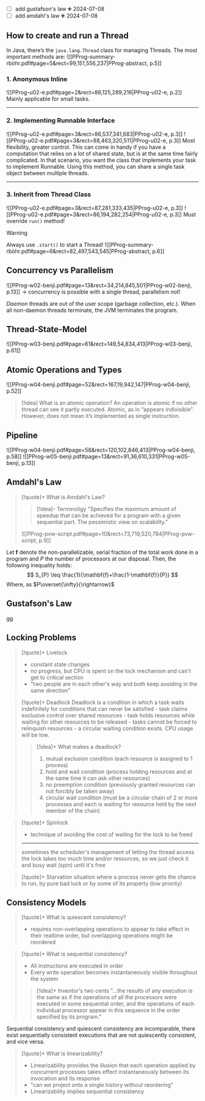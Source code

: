 
- [ ] add gustafson's law ➕ 2024-07-08
- [ ] add amdahl's law ➕ 2024-07-08

## How to create and run a Thread

In Java, there’s the `java.lang.Thread` class for managing Threads. The most important methods are:
![[PProg-summary-rböhr.pdf#page=5&rect=99,151,556,237|PProg-abstract, p.5]]

### 1. Anonymous Inline
![[PProg-u02-e.pdf#page=2&rect=86,125,289,216|PProg-u02-e, p.2]]
Mainly applicable for small tasks.

___
### 2. Implementing Runnable Interface
![[PProg-u02-e.pdf#page=3&rect=86,537,341,683|PProg-u02-e, p.3]]
![[PProg-u02-e.pdf#page=3&rect=88,463,320,511|PProg-u02-e, p.3]]
Most flexibility, greater control. This can come in handy if you have a computation that relies on a lot of shared state, but is at the same time fairly complicated. In that scenario, you want the class that implements your task to implement Runnable. Using this method, you can share a single task object between multiple threads.

___
### 3. Inherit from Thread Class
![[PProg-u02-e.pdf#page=3&rect=87,281,333,435|PProg-u02-e, p.3]]
![[PProg-u02-e.pdf#page=3&rect=86,194,282,254|PProg-u02-e, p.3]]
Must override `run()` method!


>[!warning]
>Always use `.start()` to start a Thread!
![[PProg-summary-rböhr.pdf#page=6&rect=82,497,543,545|PProg-abstract, p.6]]



## Concurrency vs Parallelism 

![[PProg-w02-benji.pdf#page=13&rect=34,214,845,501|PProg-w02-benji, p.13]]
→ concurrency is possible with a single thread, parallelism not! 

*Daemon* threads are out of the user scope (garbage collection, etc.). When all non-daemon threads terminate, the JVM terminates the program.



## Thread-State-Model

![[PProg-w03-benji.pdf#page=61&rect=149,54,834,413|PProg-w03-benji, p.61]]



## Atomic Operations and Types

![[PProg-w04-benji.pdf#page=52&rect=167,19,942,147|PProg-w04-benji, p.52]]

>[!idea] What is an atomic operation?
>An operation is atomic if no other thread can see it partly executed. Atomic, as in “appears indivisible”. However, does not mean it’s implemented as single instruction.



## Pipeline
![[PProg-w04-benji.pdf#page=58&rect=120,102,846,413|PProg-w04-benji, p.58]]
![[PProg-w05-benji.pdf#page=13&rect=91,36,610,331|PProg-w05-benji, p.13]]



## Amdahl's Law
>[!quote]+ What is Amdahl's Law?
>>[!idea]- Terminoligy
>>"Specifies the maximum amount of speedup that can be achieved for a program with a given sequential part. The pessimistic view on scalability."
>
>![[PProg-pvw-script.pdf#page=10&rect=73,719,520,784|PProg-pvw-script, p.9]]


Let $\mathbf{f}$ denote the non-parallelizable, serial fraction of the total work done in a program and $P$ the number of processors at our disposal. Then, the following inequality holds:
$$
S_{P} \leq \frac{1}{\mathbf{f}+\frac{1-\mathbf{f}}{P}}
$$
Where, as $P\overset{\infty}{\rightarrow}$








## Gustafson's Law
gg



## Locking Problems

>[!quote]+ Livelock
>- constant state changes
>- no progress, but CPU is spent on the lock mechanism and can't get to critical section
>- "two people are in each other's way and both keep avoiding in the same direction"


>[!quote]+ Deadlock
>Deadlock is a condition in which a task waits indefinitely for conditions that can never be satisfied - task claims exclusive control over shared resources - task holds resources while waiting for other resources to be released - tasks cannot be forced to relinquish resources - a circular waiting condition exists.
>CPU usage will be low.
>>[!idea]+ What makes a deadlock?
>>1. mutual exclusion condition (each resource is assigned to 1 process)
>>2. hold and wait condition (process holding resources and at the same time it can ask other resources)
>>3. no preemption condition (previously granted resources can not forcibly be taken away)
>>4. circular wait condition (must be a circular chain of 2 or more processes and each is waiting for resource held by the next member of the chain)


>[!quote]+ Spinlock
>- technique of avoiding the cost of waiting for the lock to be freed
>___
>sometimes the scheduler's management of letting the thread access the lock takes too much time and/or resources, so we just check it and busy wait (spin) until it's free


>[!quote]+ Starvation
>situation where a process never gets the chance to run, by pure bad luck or by some of its property (low priority)



## Consistency Models

>[!quote]+ What is quiescent consistency?
>- requires non-overlapping operations to appear to take effect in their realtime order, but overlapping operations might be reordered


>[!quote]+ What is sequential consistency?
>- All instructions are executed in order
>- Every write operation becomes instantaneously visible throughout the system
>>[!idea]+ Inventor's two cents
>> "...the results of any execution is the same as if the operations of all the processors were executed in some sequential order, and the operations of each individual processor appear in this sequence in the order specified by its program."


Sequential consistency and quiescent consistency are incomparable, there exist sequentially consistent executions that are not quiescently consistent, and vice versa.


>[!quote]+ What is linearizability?
>- Linearizability provides the illusion that each operation applied by concurrent processes takes effect instantaneously between its invocation and its response
>- "can we project onto a single history without reordering"
>- Linearizability implies sequential consistency

